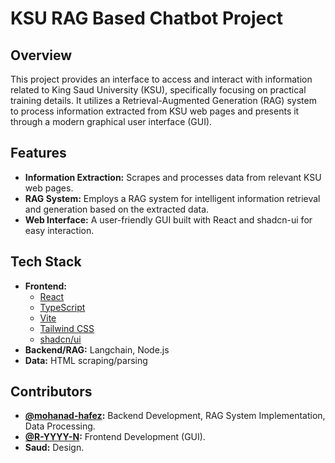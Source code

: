 # KSU RAG Based Chatbot Project

## Overview

This project provides an interface to access and interact with information related to King Saud University (KSU), specifically focusing on practical training details. It utilizes a Retrieval-Augmented Generation (RAG) system to process information extracted from KSU web pages and presents it through a modern graphical user interface (GUI).

## Features

*   **Information Extraction:** Scrapes and processes data from relevant KSU web pages.
*   **RAG System:** Employs a RAG system for intelligent information retrieval and generation based on the extracted data.
*   **Web Interface:** A user-friendly GUI built with React and shadcn-ui for easy interaction.

## Tech Stack

*   **Frontend:**
    *   [React](https://reactjs.org/)
    *   [TypeScript](https://www.typescriptlang.org/)
    *   [Vite](https://vitejs.dev/)
    *   [Tailwind CSS](https://tailwindcss.com/)
    *   [shadcn/ui](https://ui.shadcn.com/)
*   **Backend/RAG:** Langchain, Node.js
*   **Data:** HTML scraping/parsing



## Contributors

*   **[@mohanad-hafez](https://github.com/mohanad-hafez):** Backend Development, RAG System Implementation, Data Processing.
*   **[@R-YYYY-N](https://github.com/R-YYYY-N):** Frontend Development (GUI).
*   **Saud:** Design.
